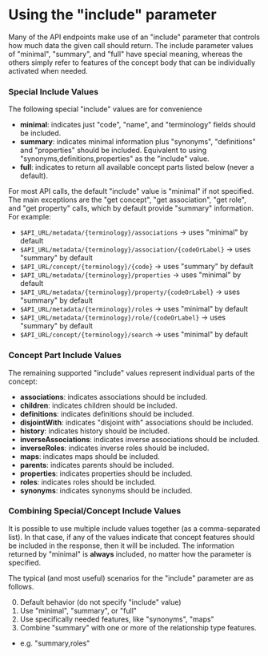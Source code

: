 <a name="top" />

Using the "include" parameter
=============================

Many of the API endpoints make use of an "include" parameter that controls
how much data the given call should return. The include parameter values of
"minimal", "summary", and "full" have special meaning, whereas the others simply
refer to features of the concept body that can be individually activated when needed.

### Special Include Values

The following special "include" values are for convenience

 - **minimal**: indicates just "code", "name", and "terminology" fields should be included.
 - **summary**: indicates minimal information plus "synonyms", "definitions" and "properties" should be included. Equivalent to using "synonyms,definitions,properties" as the "include" value. 
 - **full**: indicates to return all available concept parts listed below (never a default).

For most API calls, the default "include" value is "minimal" if not specified. The main exceptions are the "get concept", "get association", "get role", and "get property" calls, which by default provide "summary" information.  For example:

 - `$API_URL/metadata/{terminology}/associations` -> uses "minimal" by default
 - `$API_URL/metadata/{terminology}/association/{codeOrLabel}` -> uses "summary" by default
 - `$API_URL/concept/{terminology}/{code}` -> uses "summary" by default
 - `$API_URL/metadata/{terminology}/properties` -> uses "minimal" by default
 - `$API_URL/metadata/{terminology}/property/{codeOrLabel}` -> uses "summary" by default
 - `$API_URL/metadata/{terminology}/roles` -> uses "minimal" by default
 - `$API_URL/metadata/{terminology}/role/{codeOrLabel}` -> uses "summary" by default
 - `$API_URL/concept/{terminology}/search` -> uses "minimal" by default


### Concept Part Include Values

The remaining supported "include" values represent individual parts of the concept:

 - **associations**: indicates associations should be included.
 - **children**: indicates children should be included.
 - **definitions**: indicates definitions should be included.
 - **disjointWith**: indicates "disjoint with" associations should be included.
 - **history**: indicates history should be included.
 - **inverseAssociations**: indicates inverse associations should be included.
 - **inverseRoles**: indicates inverse roles should be included.
 - **maps**: indicates maps should be included.
 - **parents**: indicates parents should be included.
 - **properties**: indicates properties should be included.
 - **roles**: indicates roles should be included.
 - **synonyms**: indicates synonyms should be included.


### Combining Special/Concept Include Values

It is possible to use multiple include values together (as a comma-separated list).  In that case, if any of the values indicate that concept features should be included in the response, then it will be included.  The information returned by "minimal" is **always** included, no matter how the parameter is specified.

The typical (and most useful) scenarios for the "include" parameter are as follows.

0. Default behavior (do not specify "include" value)
0. Use "minimal", "summary", or "full"
0. Use specifically needed features, like "synonyms", "maps"
0. Combine "summary" with one or more of the relationship type features.  
 - e.g. "summary,roles"


